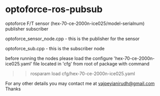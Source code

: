 # optoforce-ros-pubsub
optoforce F/T sensor (hex-70-ce-2000n-ice025/model-serialnum) publisher subscriber

optoforce_sensor_node.cpp - this is the publisher for the sensor

optoforce_sub.cpp - this is the subscriber node

before running the nodes please load the configure 'hex-70-ce-2000n-ice025.yaml' file located in 'cfg' from root of package with command

>> rosparam load cfg/hex-70-ce-2000n-ice025.yaml

For any other details you may contact me at vajpeyianirudh@gmail.com
Thanks

